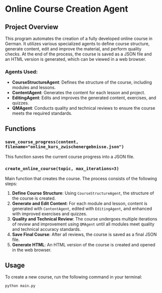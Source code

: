 # Online Course Creation Agent

## Project Overview

This program automates the creation of a fully developed online course in German. It utilizes various specialized agents to define course structure, generate content, edit and improve the material, and perform quality checks. At the end of the process, the course is saved as a JSON file and an HTML version is generated, which can be viewed in a web browser.

### Agents Used:

- **CourseStructureAgent**: Defines the structure of the course, including modules and lessons.
- **ContentAgent**: Generates the content for each lesson and project.
- **EditingAgent**: Edits and improves the generated content, exercises, and quizzes.
- **QMAgent**: Conducts quality and technical reviews to ensure the course meets the required standards.

## Functions

### `save_course_progress(content, filename="online_kurs_zwischenergebnisse.json")`
This function saves the current course progress into a JSON file.

### `create_online_course(topic, max_iterations=3)`
Main function that creates the course. The process consists of the following steps:

1. **Define Course Structure**: Using `CourseStructureAgent`, the structure of the course is created.
2. **Generate and Edit Content**: For each module and lesson, content is generated with `ContentAgent`, edited with `EditingAgent`, and enhanced with improved exercises and quizzes.
3. **Quality and Technical Review**: The course undergoes multiple iterations of review and improvement using `QMAgent` until all modules meet quality and technical accuracy standards.
4. **Save Final Course**: After all reviews, the course is saved as a final JSON file.
5. **Generate HTML**: An HTML version of the course is created and opened in the web browser.

## Usage

To create a new course, run the following command in your terminal:

```bash
python main.py